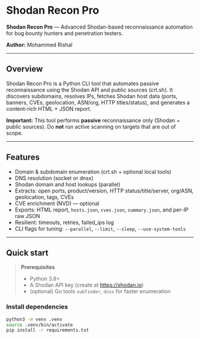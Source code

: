 # Shodan Recon Pro

**Shodan Recon Pro** — Advanced Shodan-based reconnaissance automation for bug bounty hunters and penetration testers.

**Author:** Mohammed Rishal

---

## Overview

Shodan Recon Pro is a Python CLI tool that automates passive reconnaissance using the Shodan API and public sources (crt.sh). It discovers subdomains, resolves IPs, fetches Shodan host data (ports, banners, CVEs, geolocation, ASN/org, HTTP titles/status), and generates a content-rich HTML + JSON report.

**Important:** This tool performs **passive** reconnaissance only (Shodan + public sources). Do **not** run active scanning on targets that are out of scope.

---

## Features

- Domain & subdomain enumeration (crt.sh + optional local tools)
- DNS resolution (socket or dnsx)
- Shodan domain and host lookups (parallel)
- Extracts: open ports, product/version, HTTP status/title/server, org/ASN, geolocation, tags, CVEs
- CVE enrichment (NVD) — optional
- Exports: HTML report, `hosts.json`, `cves.json`, `summary.json`, and per-IP raw JSON
- Resilient: timeouts, retries, failed_ips log
- CLI flags for tuning: `--parallel`, `--limit`, `--sleep`, `--use-system-tools`

---

## Quick start

> **Prerequisites**
> - Python 3.8+
> - A Shodan API key (create at https://shodan.io)
> - (optional) Go tools `subfinder`, `dnsx` for faster enumeration

### Install dependencies
```bash
python3 -m venv .venv
source .venv/bin/activate
pip install -r requirements.txt
